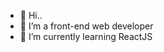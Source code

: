 - 👋 Hi..
- 📔 I’m a front-end web developer
- 🌱 I’m currently learning ReactJS

<!---
this is a ✨ special ✨ repository because its `README.md` (this file) appears on your GitHub profile.
You can click the Preview link to take a look at your changes.
--->
